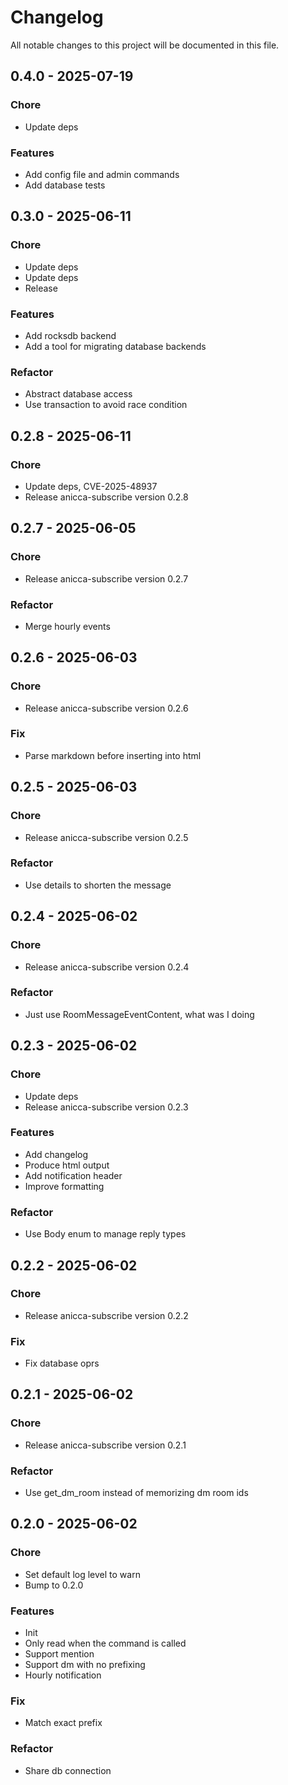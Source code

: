 # Changelog

All notable changes to this project will be documented in this file.

## 0.4.0 - 2025-07-19
### Chore
- Update deps

### Features
- Add config file and admin commands
- Add database tests

## 0.3.0 - 2025-06-11
### Chore
- Update deps
- Update deps
- Release

### Features
- Add rocksdb backend
- Add a tool for migrating database backends

### Refactor
- Abstract database access
- Use transaction to avoid race condition

## 0.2.8 - 2025-06-11
### Chore
- Update deps, CVE-2025-48937
- Release anicca-subscribe version 0.2.8

## 0.2.7 - 2025-06-05
### Chore
- Release anicca-subscribe version 0.2.7

### Refactor
- Merge hourly events

## 0.2.6 - 2025-06-03
### Chore
- Release anicca-subscribe version 0.2.6

### Fix
- Parse markdown before inserting into html

## 0.2.5 - 2025-06-03
### Chore
- Release anicca-subscribe version 0.2.5

### Refactor
- Use details to shorten the message

## 0.2.4 - 2025-06-02
### Chore
- Release anicca-subscribe version 0.2.4

### Refactor
- Just use RoomMessageEventContent, what was I doing

## 0.2.3 - 2025-06-02
### Chore
- Update deps
- Release anicca-subscribe version 0.2.3

### Features
- Add changelog
- Produce html output
- Add notification header
- Improve formatting

### Refactor
- Use Body enum to manage reply types

## 0.2.2 - 2025-06-02
### Chore
- Release anicca-subscribe version 0.2.2

### Fix
- Fix database oprs

## 0.2.1 - 2025-06-02
### Chore
- Release anicca-subscribe version 0.2.1

### Refactor
- Use get_dm_room instead of memorizing dm room ids

## 0.2.0 - 2025-06-02
### Chore
- Set default log level to warn
- Bump to 0.2.0

### Features
- Init
- Only read when the command is called
- Support mention
- Support dm with no prefixing
- Hourly notification

### Fix
- Match exact prefix

### Refactor
- Share db connection

<!-- generated by git-cliff -->
